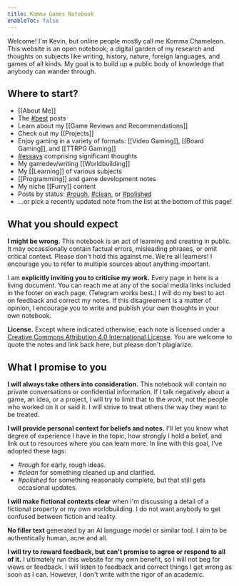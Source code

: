 ```yaml
---
title: Komma Games Notebook
enableToc: false
---
```


Welcome! I'm Kevin, but online people mostly call me Komma Chameleon. This website is an open notebook; a digital garden of my research and thoughts on subjects like writing, history, nature, foreign languages, and games of all kinds. My goal is to build up a public body of knowledge that anybody can wander through.

## Where to start?

- [[About Me]]
- The [#best](tags/best) posts
- Learn about my [[Game Reviews and Recommendations]]
- Check out my [[Projects]]
- Enjoy gaming in a variety of formats: [[Video Gaming]], [[Board Gaming]], and [[TTRPG Gaming]] 
- [#essays](tags/essays) comprising significant thoughts
- My gamedev/writing [[Worldbuilding]]
- My [[Learning]] of various subjects
- [[Programming]] and game development notes
- My niche [[Furry]] content
- Posts by status: [#rough](tags/rough), [#clean](tags/clean), or [#polished](tags/polished)
- ...or pick a recently updated note from the list at the bottom of this page!

## What you should expect

**I might be wrong.** This notebook is an act of learning and creating in public. It may occassionally contain factual errors, misleading phrases, or omit critical context. Please don't hold this against me. We're all learners! I encourage you to refer to multiple sources about anything important.

I am **explicitly inviting you to criticise my work.** Every page in here is a living document. You can reach me at any of the social media links included in the footer on each page. (Telegram works best.) I will do my best to act on feedback and correct my notes. If this disagreement is a matter of opinion, I encourage you to write and publish your own thoughts in your own notebook.

**License.** Except where indicated otherwise, each note is licensed under a [Creative Commons Attribution 4.0 International License](https://creativecommons.org/licenses/by/4.0/). You are welcome to quote the notes and link back here, but please don't plagiarize.

## What I promise to you

**I will always take others into consideration.** This notebook will contain no private conversations or confidential information. If I talk negatively about a game, an idea, or a project, I will try to limit that to the *work*, not the people who worked on it or said it. I will strive to treat others the way they want to be treated.

**I will provide personal context for beliefs and notes.** I'll let you know what degree of experience I have in the topic, how strongly I hold a belief, and link out to resources where you can learn more. In line with this goal, I've adopted these tags:

- *#rough* for early, rough ideas.
- *#clean* for something cleaned up and clarified.
- *#polished* for something reasonably complete, but that still gets occasional updates.

**I will make fictional contexts clear** when I'm discussing a detail of a fictional property or my own worldbuilding. I do not want anybody to get confused between fiction and reality.

**No filler text** generated by an AI language model or similar tool. I aim to be authentically human, acne and all.

**I will try to reward feedback, but can't promise to agree or respond to all of it.** I ultimately run this website for my own benefit, so I will not beg for views or feedback. I will listen to feedback and correct things I get wrong as soon as I can. However, I don't write with the rigor of an academic.